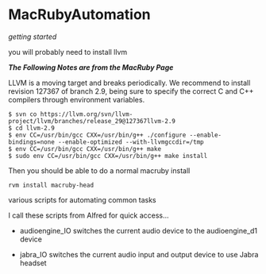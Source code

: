 MacRubyAutomation
=================

*getting started*


you will probably need to install llvm

***The Following Notes are from the MacRuby Page***

LLVM is a moving target and breaks periodically. We recommend to install
revision 127367 of branch 2.9, being sure to specify the correct C and
C++ compilers through environment variables.

   	
	$ svn co https://llvm.org/svn/llvm-project/llvm/branches/release_29@127367llvm-2.9
    $ cd llvm-2.9
    $ env CC=/usr/bin/gcc CXX=/usr/bin/g++ ./configure --enable-bindings=none --enable-optimized --with-llvmgccdir=/tmp
    $ env CC=/usr/bin/gcc CXX=/usr/bin/g++ make
    $ sudo env CC=/usr/bin/gcc CXX=/usr/bin/g++ make install

Then you should be able to do a normal macruby install

    rvm install macruby-head



various scripts for automating common tasks 


I call these scripts from Alfred for quick access...


- audioengine_IO  switches the current audio device to the
  audioengine_d1 device

- jabra_IO switches the current audio input and output device to use
  Jabra headset

